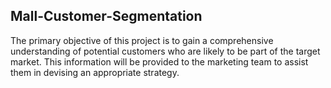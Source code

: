 ## Mall-Customer-Segmentation

The primary objective of this project is to gain a comprehensive understanding of potential customers who are likely to be part of the target market. This information will be provided to the marketing team to assist them in devising an appropriate strategy.

